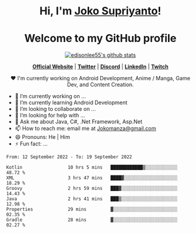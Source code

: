 <h1 align="center">Hi, I'm <a href="https://www.google.com">Joko Supriyanto</a>!</h1>
<h1 align="center">Welcome to my GitHub profile</h1>

<p align="center">
  <a href="https://github.com/jokomanza"><img src="https://github-readme-stats.vercel.app/api?username=jokomanza&hide_border=true&show_icons=true" alt="edisonlee55's github stats"></a>
</p>

<p align="center">
  <strong><a href="https://www.google.com">Official Website</a></strong> |
  <strong><a href="https://twitter.com/jokomanza">Twitter</a></strong> |
  <strong><a href="https://discord.gg/nYXzaUS">Discord</a></strong> |
  <strong><a href="https://www.linkedin.com/in/jokomanza">LinkedIn</a></strong> |
  <strong><a href="https://www.twitch.tv/jokomanza">Twitch</a></strong>
</p>

<p align="center">❤ I'm currently working on Android Development, Anime / Manga, Game Dev, and Content Creation.</p>

- 🔭 I’m currently working on ...
- 🌱 I’m currently learning Android Development
- 👯 I’m looking to collaborate on ...
- 🤔 I’m looking for help with ...
- 💬 Ask me about Java, C#, .Net Framework, Asp.Net
- 📫 How to reach me: email me at Jokomanza@gmail.com
- 😄 Pronouns: He | Him
- ⚡ Fun fact: ...

<!--START_SECTION:waka-->

```text
From: 12 September 2022 - To: 19 September 2022

Kotlin                 10 hrs 5 mins   ████████████▒░░░░░░░░░░░░   48.72 %
XML                    3 hrs 47 mins   ████▓░░░░░░░░░░░░░░░░░░░░   18.29 %
Groovy                 2 hrs 59 mins   ███▓░░░░░░░░░░░░░░░░░░░░░   14.43 %
Java                   2 hrs 41 mins   ███▒░░░░░░░░░░░░░░░░░░░░░   12.98 %
Properties             29 mins         ▓░░░░░░░░░░░░░░░░░░░░░░░░   02.35 %
Gradle                 28 mins         ▓░░░░░░░░░░░░░░░░░░░░░░░░   02.27 %
```

<!--END_SECTION:waka-->
